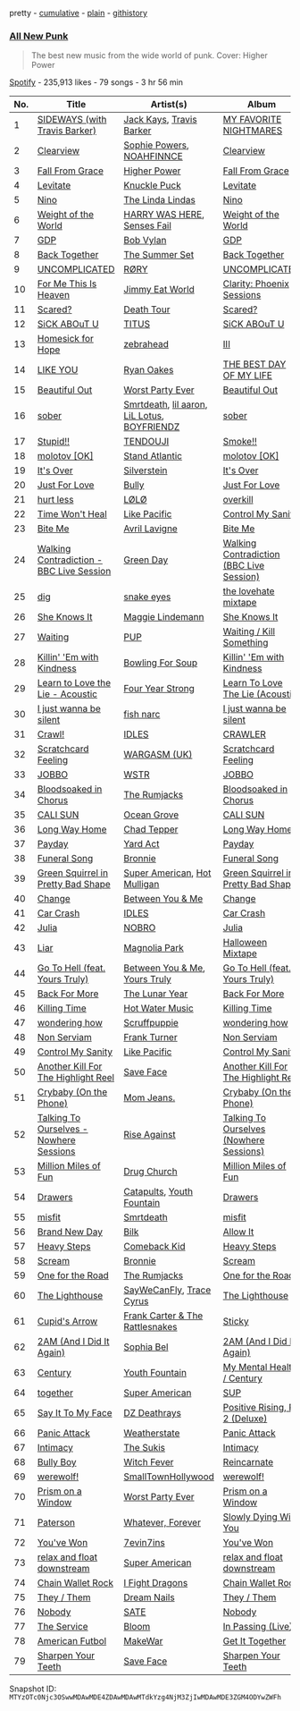 pretty - [cumulative](/playlists/cumulative/37i9dQZF1DX0KpeLFwA3tO.md) - [plain](/playlists/plain/37i9dQZF1DX0KpeLFwA3tO) - [githistory](https://github.githistory.xyz/mackorone/spotify-playlist-archive/blob/main/playlists/plain/37i9dQZF1DX0KpeLFwA3tO)

### [All New Punk](https://open.spotify.com/playlist/37i9dQZF1DX0KpeLFwA3tO)

> The best new music from the wide world of punk\. Cover: Higher Power

[Spotify](https://open.spotify.com/user/spotify) - 235,913 likes - 79 songs - 3 hr 56 min

| No. | Title | Artist(s) | Album | Length |
|---|---|---|---|---|
| 1 | [SIDEWAYS \(with Travis Barker\)](https://open.spotify.com/track/0SbcVQyMO5M68AzhX8gYaS) | [Jack Kays](https://open.spotify.com/artist/24qqDoA4BBXVnPOdHBjT54), [Travis Barker](https://open.spotify.com/artist/4exLIFE8sISLr28sqG1qNX) | [MY FAVORITE NIGHTMARES](https://open.spotify.com/album/5YwWOzaV6HGAUylT1MvoJZ) | 2:04 |
| 2 | [Clearview](https://open.spotify.com/track/5GT7fRtPrfhjJScixSFdZW) | [Sophie Powers](https://open.spotify.com/artist/0hrMKLqgNEIemiF4Ag8dTI), [NOAHFINNCE](https://open.spotify.com/artist/6y7T3BaNMGAYgRbATEq4cM) | [Clearview](https://open.spotify.com/album/5SkKB1BbGRpD1EHKiXjHjg) | 2:44 |
| 3 | [Fall From Grace](https://open.spotify.com/track/5MIHYD2WUOjCNkqOzB7Vi0) | [Higher Power](https://open.spotify.com/artist/6yv0Vd63iiAaW4665Cs9vT) | [Fall From Grace](https://open.spotify.com/album/5hdLUzCRY0TJ9tEzVWtjuG) | 3:48 |
| 4 | [Levitate](https://open.spotify.com/track/4iAo0pTZtSVvBAnVYPnD8C) | [Knuckle Puck](https://open.spotify.com/artist/5ABfpj7Z00wfPiv2uW4MFm) | [Levitate](https://open.spotify.com/album/2WUUkcwTRTwSM8ZQ93g0Yx) | 2:59 |
| 5 | [Nino](https://open.spotify.com/track/0vRhAqPvF2yFCcRHWWTeJf) | [The Linda Lindas](https://open.spotify.com/artist/13dTrWNNrnZ3AkgNyQNKP5) | [Nino](https://open.spotify.com/album/1SHFgXR5Lw4T2vGWXrL8NR) | 1:49 |
| 6 | [Weight of the World](https://open.spotify.com/track/1psooo00FPOftSv5NaY6fL) | [HARRY WAS HERE](https://open.spotify.com/artist/5ztMBMGr4A0rCnBPUWErBP), [Senses Fail](https://open.spotify.com/artist/591yCCsZCLXvaJ0Rg38vLZ) | [Weight of the World](https://open.spotify.com/album/7B2HLlPLG4sF7VbGRBMUdr) | 3:12 |
| 7 | [GDP](https://open.spotify.com/track/4BXWW6fa5E2K7S1zBenkCx) | [Bob Vylan](https://open.spotify.com/artist/6XgIk9Y6qy6JCMZVime6DQ) | [GDP](https://open.spotify.com/album/57apS0WqvOlV81iSK1rsl6) | 3:22 |
| 8 | [Back Together](https://open.spotify.com/track/3iBlDDZ7PBuxZudPhXJAan) | [The Summer Set](https://open.spotify.com/artist/0pwyD6DhbFWn8uVSz2Fr0w) | [Back Together](https://open.spotify.com/album/3Ogd8yxFl9drYqG9X6dkIZ) | 4:24 |
| 9 | [UNCOMPLICATED](https://open.spotify.com/track/2u1I5zNsB0FzoVhuzCCszK) | [RØRY](https://open.spotify.com/artist/7axZFTseO96HmG1u4ABDAI) | [UNCOMPLICATED](https://open.spotify.com/album/1bY6MJZFiRStXOHnIolIhn) | 2:29 |
| 10 | [For Me This Is Heaven](https://open.spotify.com/track/52TEZQ5bTDa5qhnHD0hLQb) | [Jimmy Eat World](https://open.spotify.com/artist/3Ayl7mCk0nScecqOzvNp6s) | [Clarity: Phoenix Sessions](https://open.spotify.com/album/6mnGRO87UFiKOoHL3BezZ7) | 4:03 |
| 11 | [Scared?](https://open.spotify.com/track/0vBejLwuDFquvttNH3JL73) | [Death Tour](https://open.spotify.com/artist/08ET100WDKcE5HzPSWBJYg) | [Scared?](https://open.spotify.com/album/1VJ0RhYIFkHZF9pOnpj1SX) | 1:43 |
| 12 | [SiCK ABOuT U](https://open.spotify.com/track/4kktxKYY6MQK6rNlEvNl2o) | [TITUS](https://open.spotify.com/artist/20U0ZkzluaLiHuPaG6eGRd) | [SiCK ABOuT U](https://open.spotify.com/album/2ycxmpyCma1VJLKs1O8Sp4) | 3:08 |
| 13 | [Homesick for Hope](https://open.spotify.com/track/4RvPDeKtZxooLkO2mXW6gs) | [zebrahead](https://open.spotify.com/artist/6SiyKSeJo6gcsS2NvuAbsl) | [III](https://open.spotify.com/album/2fugR8H7GN4SNbXAnZwfPx) | 2:53 |
| 14 | [LIKE YOU](https://open.spotify.com/track/7LQTL3hhiZ7ZXKt7dACDrK) | [Ryan Oakes](https://open.spotify.com/artist/4l43uAIHyF5VzgonMKVkg7) | [THE BEST DAY OF MY LIFE](https://open.spotify.com/album/2bzsluckPjoDg17ERuLJac) | 2:59 |
| 15 | [Beautiful Out](https://open.spotify.com/track/3w3QOkPyhaGPaechBsxTE0) | [Worst Party Ever](https://open.spotify.com/artist/2bLENLdxlsq2xbvzMa1SUG) | [Beautiful Out](https://open.spotify.com/album/0MLwq2J3bl3yWfT554oNum) | 2:19 |
| 16 | [sober](https://open.spotify.com/track/7qhIVH6Vov1CxFX7X7s8RM) | [Smrtdeath](https://open.spotify.com/artist/4NYeChhB65zL0ywl4rHmSk), [lil aaron](https://open.spotify.com/artist/3FCYSWNVmpjTCiwzJwbMAC), [LiL Lotus](https://open.spotify.com/artist/2RJWS2Lmkw2uExDmFMe1Ry), [BOYFRIENDZ](https://open.spotify.com/artist/0iZ1Gwx0L2YqRDBTF3JzqT) | [sober](https://open.spotify.com/album/1EicEDUEVlEAYYWPIL8Oxf) | 3:06 |
| 17 | [Stupid!!](https://open.spotify.com/track/4sWWmy5AKtN8isxqv6crsT) | [TENDOUJI](https://open.spotify.com/artist/7kOS7xo3ryc1MmhfP0fNnX) | [Smoke!!](https://open.spotify.com/album/7vFJI5E9v7jFfxhCCXsIX2) | 2:11 |
| 18 | [molotov \[OK\]](https://open.spotify.com/track/6m0vqKogDYkJwwwpvNjyJT) | [Stand Atlantic](https://open.spotify.com/artist/1W2Fv4YUnjC8hx2qQd6fGh) | [molotov \[OK\]](https://open.spotify.com/album/1zV1jnwaCLWeXw8JiuaPSQ) | 2:16 |
| 19 | [It's Over](https://open.spotify.com/track/1pShlPEW4nhGQeomZLCXtL) | [Silverstein](https://open.spotify.com/artist/1Tsag5J854qxeOo2apszug) | [It's Over](https://open.spotify.com/album/1yA0gGywa2o2KnHnvLUMq9) | 3:23 |
| 20 | [Just For Love](https://open.spotify.com/track/6wQeNdJeBm6QCQQNIkQhd8) | [Bully](https://open.spotify.com/artist/34LdbFt5sVXKTJOzf1iExQ) | [Just For Love](https://open.spotify.com/album/3TEdTmkLHGGEpmpzbgV0Js) | 3:17 |
| 21 | [hurt less](https://open.spotify.com/track/2FhzneTjsV0HR4lXNJTTyI) | [LØLØ](https://open.spotify.com/artist/5MjcGshMggPgIHinIUDaX0) | [overkill](https://open.spotify.com/album/367LA0QRCgt5u8QLx0UgmH) | 2:45 |
| 22 | [Time Won't Heal](https://open.spotify.com/track/1aJhRwvIn8ISOxXhJcLm6M) | [Like Pacific](https://open.spotify.com/artist/5VKmfBc2pR80IxYoC1gHyH) | [Control My Sanity](https://open.spotify.com/album/7HVWMQtV424Ab3b0IBKyda) | 3:01 |
| 23 | [Bite Me](https://open.spotify.com/track/4bNa2MHnPB7zckROAHh8mR) | [Avril Lavigne](https://open.spotify.com/artist/0p4nmQO2msCgU4IF37Wi3j) | [Bite Me](https://open.spotify.com/album/6DgueXg1ArV74AlVJArLSv) | 2:39 |
| 24 | [Walking Contradiction \- BBC Live Session](https://open.spotify.com/track/44kIBgQxY59YWLAH6A7ort) | [Green Day](https://open.spotify.com/artist/7oPftvlwr6VrsViSDV7fJY) | [Walking Contradiction \(BBC Live Session\)](https://open.spotify.com/album/5jGehv59rMwgp8NWI33kHb) | 2:35 |
| 25 | [dig](https://open.spotify.com/track/1gXEGa6aHuX2O5gQdCbxKk) | [snake eyes](https://open.spotify.com/artist/0wgafapEtlYucTrMZdFb91) | [the lovehate mixtape](https://open.spotify.com/album/0A7duZERSI4xT4SttTCBvj) | 2:43 |
| 26 | [She Knows It](https://open.spotify.com/track/5EjlKmbefO401Kra4OoN83) | [Maggie Lindemann](https://open.spotify.com/artist/0uGk2czvcpWQA383Im6ajf) | [She Knows It](https://open.spotify.com/album/3gK9p6wdFwQHlEwBoYxhSD) | 2:36 |
| 27 | [Waiting](https://open.spotify.com/track/2TfZoYnsj6V0GAKytmNidf) | [PUP](https://open.spotify.com/artist/6A7uqgC2N1nUhrCLAytHxN) | [Waiting / Kill Something](https://open.spotify.com/album/7k4p5L2vlq7jdIAkB7HK8R) | 3:10 |
| 28 | [Killin' 'Em with Kindness](https://open.spotify.com/track/033nFVwqLtv3sJwRYG3GNB) | [Bowling For Soup](https://open.spotify.com/artist/5ND0mGcL9SKSjWIjPd0xIb) | [Killin' 'Em with Kindness](https://open.spotify.com/album/4jvMG3kN89BfEUp0NK2Par) | 3:11 |
| 29 | [Learn to Love the Lie \- Acoustic](https://open.spotify.com/track/7bBTK0paYdudfyRoHD9Obc) | [Four Year Strong](https://open.spotify.com/artist/0qqxspZOkbN00bu6DaRIrn) | [Learn To Love The Lie \(Acoustic\)](https://open.spotify.com/album/0QTZtOAMSPZYqzsB7ict3N) | 3:43 |
| 30 | [I just wanna be silent](https://open.spotify.com/track/4jCvCe2MAaPuzERi8Dzqng) | [fish narc](https://open.spotify.com/artist/1IxZyCzEKTCm8z7gSgyfTU) | [I just wanna be silent](https://open.spotify.com/album/19cnCnUEYHC3rj71L1VgnQ) | 2:40 |
| 31 | [Crawl!](https://open.spotify.com/track/2zHbgdtai9PfsWnIIN8qzR) | [IDLES](https://open.spotify.com/artist/75mafsNqNE1WSEVxIKuY5C) | [CRAWLER](https://open.spotify.com/album/27ygqCfb4dXQ3jyXnC58FU) | 4:20 |
| 32 | [Scratchcard Feeling](https://open.spotify.com/track/5B1ZMJQqtjMSJqFckLGLx8) | [WARGASM \(UK\)](https://open.spotify.com/artist/1NRudBLaT84LXxfsYdFMhB) | [Scratchcard Feeling](https://open.spotify.com/album/3ZIYT6OXxH0eHrnKheNMDn) | 4:00 |
| 33 | [JOBBO](https://open.spotify.com/track/66Q43IqfBKE9WB4BGOrWk7) | [WSTR](https://open.spotify.com/artist/0ofhRkasSdhp6LUs7tFcF7) | [JOBBO](https://open.spotify.com/album/7d4ZjFxww7e7XRtkghcGOq) | 3:04 |
| 34 | [Bloodsoaked in Chorus](https://open.spotify.com/track/6ON6evO0NnnpAC8dpLpSle) | [The Rumjacks](https://open.spotify.com/artist/0w2KUuMj7dvP8dV4tzoltd) | [Bloodsoaked in Chorus](https://open.spotify.com/album/2VwQ53cbPBS6AW18fxV4r1) | 2:41 |
| 35 | [CALI SUN](https://open.spotify.com/track/3dDzS6AdckbmFyBsGXYgXe) | [Ocean Grove](https://open.spotify.com/artist/0AlnGjlLLXglk9hnwErYDU) | [CALI SUN](https://open.spotify.com/album/3y7kjUerw9j2oJ2DBPRHRs) | 3:47 |
| 36 | [Long Way Home](https://open.spotify.com/track/1CzkCBVMW5ZzbwaFbtk4ER) | [Chad Tepper](https://open.spotify.com/artist/0Tcr6t5uyvDgOuNPCD36A3) | [Long Way Home](https://open.spotify.com/album/3mXRDtSoMDVNKnJLuKBfP4) | 2:51 |
| 37 | [Payday](https://open.spotify.com/track/4BHwHgjy6yWVrvXqEr4CSC) | [Yard Act](https://open.spotify.com/artist/2h3ooJn8m8X8cL2g1BZ1Rd) | [Payday](https://open.spotify.com/album/553Ub3TRECmsPaIDsmDcRd) | 2:54 |
| 38 | [Funeral Song](https://open.spotify.com/track/5YhcuDLcXyEJMjOhLdrsxd) | [Bronnie](https://open.spotify.com/artist/6xAfmpNG113QC08DHcQgv6) | [Funeral Song](https://open.spotify.com/album/7AOjSIoERrZXlLpW30HXwM) | 2:44 |
| 39 | [Green Squirrel in Pretty Bad Shape](https://open.spotify.com/track/33r1jonOpYUyWrk30ZeKHj) | [Super American](https://open.spotify.com/artist/2rYqBfxSvw45tW4WP5drQ2), [Hot Mulligan](https://open.spotify.com/artist/1lKZzN2d4IqiEYxyECIEHI) | [Green Squirrel in Pretty Bad Shape](https://open.spotify.com/album/2062Jn4uaZQ67IhVqiviBj) | 2:40 |
| 40 | [Change](https://open.spotify.com/track/4IjMdBqGYxlZhydZjTVh6M) | [Between You & Me](https://open.spotify.com/artist/1P1y4wp6V0CwjhGcXPKgAu) | [Change](https://open.spotify.com/album/4eCE6HE8edpgwf4LLisoiG) | 3:15 |
| 41 | [Car Crash](https://open.spotify.com/track/5dXIrAUNLOcN2mYkCSeO3k) | [IDLES](https://open.spotify.com/artist/75mafsNqNE1WSEVxIKuY5C) | [Car Crash](https://open.spotify.com/album/2F4bQLWNLz55akGbkwu7BB) | 3:53 |
| 42 | [Julia](https://open.spotify.com/track/2YDE0tqWm0fR1Hpv1tdefZ) | [NOBRO](https://open.spotify.com/artist/5Tomvwat8AxMGd2ewkDNPs) | [Julia](https://open.spotify.com/album/62YEeyuU5wGyMRPy6OWUVJ) | 2:31 |
| 43 | [Liar](https://open.spotify.com/track/1yqdSMVwA2V0qw8uws6i9V) | [Magnolia Park](https://open.spotify.com/artist/7B76SsfzG0wWk1WEvGzCmY) | [Halloween Mixtape](https://open.spotify.com/album/2o11jhHV1ByAzJfjE9AuvA) | 2:11 |
| 44 | [Go To Hell \(feat\. Yours Truly\)](https://open.spotify.com/track/4Qcu1voWmc5vXrpNZI6PGf) | [Between You & Me](https://open.spotify.com/artist/1P1y4wp6V0CwjhGcXPKgAu), [Yours Truly](https://open.spotify.com/artist/76NpRNEWMaNdOudixwOPRo) | [Go To Hell \(feat\. Yours Truly\)](https://open.spotify.com/album/1uAHVkRPGVP52UhGs5cSES) | 3:07 |
| 45 | [Back For More](https://open.spotify.com/track/2uh5JLB4wZrBJNB62ebS6x) | [The Lunar Year](https://open.spotify.com/artist/2dx5NjI3YQkUvCH9dddp4O) | [Back For More](https://open.spotify.com/album/6sBFiLWlP3GmZAMvsLuyX8) | 3:04 |
| 46 | [Killing Time](https://open.spotify.com/track/5coZHMZoGV3PIjcumRM4YG) | [Hot Water Music](https://open.spotify.com/artist/4dmaYARGTCpChLhHBdr3ff) | [Killing Time](https://open.spotify.com/album/4fNfPf93szfUTck5nFbIiB) | 3:07 |
| 47 | [wondering how](https://open.spotify.com/track/5vraAGKBOoxAX44ftREyar) | [Scruffpuppie](https://open.spotify.com/artist/4sfEJm0Dv8H6RFfeenNJEd) | [wondering how](https://open.spotify.com/album/2LtlOTWQmX9YYCVJ1VeNx9) | 3:24 |
| 48 | [Non Serviam](https://open.spotify.com/track/4vXAg3OK3D5HNPcGxmYWIG) | [Frank Turner](https://open.spotify.com/artist/27M9shmwhIjRo7WntpT9Rp) | [Non Serviam](https://open.spotify.com/album/4poC9nhZasbTms53O0NehD) | 1:58 |
| 49 | [Control My Sanity](https://open.spotify.com/track/2E0GrSV0QOnFEWgskD156s) | [Like Pacific](https://open.spotify.com/artist/5VKmfBc2pR80IxYoC1gHyH) | [Control My Sanity](https://open.spotify.com/album/0xR3Zv2D6pmxcsZ7mooVy1) | 2:59 |
| 50 | [Another Kill For The Highlight Reel](https://open.spotify.com/track/42Zrm6dR3rios7W7I1NizE) | [Save Face](https://open.spotify.com/artist/5DpkPhxrNNiGAJPY5seREe) | [Another Kill For The Highlight Reel](https://open.spotify.com/album/39YX5r0mg91HGw2scZLm3x) | 3:07 |
| 51 | [Crybaby \(On the Phone\)](https://open.spotify.com/track/17m7xzxMBWXLa6eyf3gsag) | [Mom Jeans.](https://open.spotify.com/artist/6PsktPFR0UZptKdSqmlS5h) | [Crybaby \(On the Phone\)](https://open.spotify.com/album/70R0bzjqP8a4yKUjg4ISdn) | 2:23 |
| 52 | [Talking To Ourselves \- Nowhere Sessions](https://open.spotify.com/track/5xY9w82ln57yAxtwNEU7ha) | [Rise Against](https://open.spotify.com/artist/6Wr3hh341P84m3EI8qdn9O) | [Talking To Ourselves \(Nowhere Sessions\)](https://open.spotify.com/album/0cojTDESsFKop7BaFCdL8L) | 3:25 |
| 53 | [Million Miles of Fun](https://open.spotify.com/track/7DSMyHPif7HO6qJCVGDw4n) | [Drug Church](https://open.spotify.com/artist/6q4AmzK3GzCuEzkurnYuEQ) | [Million Miles of Fun](https://open.spotify.com/album/1VhAqOMUGqdwvDor4Q2gFx) | 2:10 |
| 54 | [Drawers](https://open.spotify.com/track/27qUxME1XiKEPOOZJQd2hn) | [Catapults](https://open.spotify.com/artist/1kgH8UtIKcjH6fuUj1DnFG), [Youth Fountain](https://open.spotify.com/artist/5e9SnnT1mabuWwjwu6FrZD) | [Drawers](https://open.spotify.com/album/66zhNJrowQOe0nfj2mrm6o) | 3:57 |
| 55 | [misfit](https://open.spotify.com/track/1Vxiyk7CfYutoQbR2e38Ur) | [Smrtdeath](https://open.spotify.com/artist/4NYeChhB65zL0ywl4rHmSk) | [misfit](https://open.spotify.com/album/7n5qd90bV5eXCDv96l188m) | 2:44 |
| 56 | [Brand New Day](https://open.spotify.com/track/1oQGm84reasoHKJFqkpqJ6) | [Bilk](https://open.spotify.com/artist/5ryYQaYPltS7u7tjByRM3K) | [Allow It](https://open.spotify.com/album/2rtoGVfJ0ZsyPCIf38rh8i) | 2:49 |
| 57 | [Heavy Steps](https://open.spotify.com/track/7nlA824VNUPmoHadJ2ir3K) | [Comeback Kid](https://open.spotify.com/artist/67f7GZXNMGRn98lqrtIdrN) | [Heavy Steps](https://open.spotify.com/album/0fsLogewsZXku52SwVJF0I) | 3:22 |
| 58 | [Scream](https://open.spotify.com/track/7LQQ207LAlwd7AuL8cmgjN) | [Bronnie](https://open.spotify.com/artist/6xAfmpNG113QC08DHcQgv6) | [Scream](https://open.spotify.com/album/4h3kh61nAsdHKkCGPUtq17) | 2:52 |
| 59 | [One for the Road](https://open.spotify.com/track/6fSohDgMv8W57Lx2FJIoA7) | [The Rumjacks](https://open.spotify.com/artist/0w2KUuMj7dvP8dV4tzoltd) | [One for the Road](https://open.spotify.com/album/4D1EguvbHxw5zdqIHETkCp) | 2:46 |
| 60 | [The Lighthouse](https://open.spotify.com/track/110hKiS5JjkomSeVMPGkRJ) | [SayWeCanFly](https://open.spotify.com/artist/6nKQmcReKxJx1vUt9g25j6), [Trace Cyrus](https://open.spotify.com/artist/7GA8XEfrwrO84xUe7s3c2j) | [The Lighthouse](https://open.spotify.com/album/5bX3dRcPKcDeCW87z1HCEO) | 2:16 |
| 61 | [Cupid's Arrow](https://open.spotify.com/track/4oHec8AQcjVR2EadYf5YPO) | [Frank Carter & The Rattlesnakes](https://open.spotify.com/artist/3r32a6mMdoPaSP1C7kYhMc) | [Sticky](https://open.spotify.com/album/3mU7AoUGdBqLu8LfjArZPK) | 3:33 |
| 62 | [2AM \(And I Did It Again\)](https://open.spotify.com/track/0bOvIiChMJgvGsn5anlJgm) | [Sophia Bel](https://open.spotify.com/artist/6WJnpSVDynCWGrhJcSQIm6) | [2AM \(And I Did It Again\)](https://open.spotify.com/album/2SAQ4W2EiZFbcZNEhubkLG) | 3:15 |
| 63 | [Century](https://open.spotify.com/track/6uo5uOXkWZxhJnvmzOiMyI) | [Youth Fountain](https://open.spotify.com/artist/5e9SnnT1mabuWwjwu6FrZD) | [My Mental Health / Century](https://open.spotify.com/album/7xWiUH6zYAwThwTwdvkQgb) | 3:29 |
| 64 | [together](https://open.spotify.com/track/5kWxexqLsP9izjOxZre9iD) | [Super American](https://open.spotify.com/artist/2rYqBfxSvw45tW4WP5drQ2) | [SUP](https://open.spotify.com/album/3F548DjidPk7Z3kh4JCFnq) | 3:14 |
| 65 | [Say It To My Face](https://open.spotify.com/track/2cPoeRmv4METe4ud4T451Z) | [DZ Deathrays](https://open.spotify.com/artist/0qGPycvPHafmEPTOm4M7Tu) | [Positive Rising, Pt\. 2 \(Deluxe\)](https://open.spotify.com/album/3ISr49xTJE64EiGsZfDpiW) | 2:41 |
| 66 | [Panic Attack](https://open.spotify.com/track/3LI1iEaWR4oVIcCP4WH7Uw) | [Weatherstate](https://open.spotify.com/artist/21N31MF7KfcS5OXKRBaVZt) | [Panic Attack](https://open.spotify.com/album/35A5BlxNo9P89zsIQrAZ0x) | 3:10 |
| 67 | [Intimacy](https://open.spotify.com/track/39EFala3XXRculW4xXJyOg) | [The Sukis](https://open.spotify.com/artist/0z2w2g48teQXR561xEi3zT) | [Intimacy](https://open.spotify.com/album/7zYp5nRE0nSKYryN9BUArc) | 2:31 |
| 68 | [Bully Boy](https://open.spotify.com/track/6ZS9YeeBLJvpDfV3gLuoRl) | [Witch Fever](https://open.spotify.com/artist/1Zdd7fqk5jtuMUwE7agpS1) | [Reincarnate](https://open.spotify.com/album/5JKIcc0rKnNLJHbLTuhFtb) | 4:29 |
| 69 | [werewolf!](https://open.spotify.com/track/1RYuVM3vOJAInZ8rYQzW3f) | [SmallTownHollywood](https://open.spotify.com/artist/2f22FP6Sl8F7DyTDDZbDk0) | [werewolf!](https://open.spotify.com/album/507wDQtCuXQ89jcJoLGzuX) | 3:01 |
| 70 | [Prism on a Window](https://open.spotify.com/track/2Pjyh2H2WfHgXtpKyAmqJH) | [Worst Party Ever](https://open.spotify.com/artist/2bLENLdxlsq2xbvzMa1SUG) | [Prism on a Window](https://open.spotify.com/album/5SHquT5v0YBVOBVJcQDTMb) | 2:52 |
| 71 | [Paterson](https://open.spotify.com/track/42clH2n6TI170HiE56M8b8) | [Whatever, Forever](https://open.spotify.com/artist/7cSHROK79syPPup9vExJrJ) | [Slowly Dying With You](https://open.spotify.com/album/5rxOUzA9zvq8h1OAGbQA2S) | 3:54 |
| 72 | [You've Won](https://open.spotify.com/track/3p9ZAIfZN9rBPlJfCc5yo7) | [7evin7ins](https://open.spotify.com/artist/4Nr6sbnl0dWasnapIxS92I) | [You've Won](https://open.spotify.com/album/4GyKyaMWBVON06i7eMvqyv) | 2:12 |
| 73 | [relax and float downstream](https://open.spotify.com/track/4yk8K9Mkjxxwv16sjzEGfs) | [Super American](https://open.spotify.com/artist/2rYqBfxSvw45tW4WP5drQ2) | [relax and float downstream](https://open.spotify.com/album/35RFMYoqpaPfv28xPr2Mfx) | 1:43 |
| 74 | [Chain Wallet Rock](https://open.spotify.com/track/2iPNlGXuNRdMsZZA2FlMJu) | [I Fight Dragons](https://open.spotify.com/artist/7DBXiFez54rbGjqw1tWi5w) | [Chain Wallet Rock](https://open.spotify.com/album/0mVijTzBDZMkLBW31JXlou) | 3:51 |
| 75 | [They / Them](https://open.spotify.com/track/1PuQlpFUY6GzQRfQuEQbPs) | [Dream Nails](https://open.spotify.com/artist/49xQzRRO1vI3fmCdbPTwBB) | [They / Them](https://open.spotify.com/album/32HrqcUhi9BlA5Y8bUcCZH) | 2:17 |
| 76 | [Nobody](https://open.spotify.com/track/779GuRKb0pL3y6n4fdXnpT) | [SATE](https://open.spotify.com/artist/0TlgcutPZ6YcuakbQWBHa7) | [Nobody](https://open.spotify.com/album/336yH8hVH8n23bjEngKufT) | 2:58 |
| 77 | [The Service](https://open.spotify.com/track/5frQ815y2MozbjcCg8y4TZ) | [Bloom](https://open.spotify.com/artist/65kdSVYKtaef3P8EOCGWHl) | [In Passing \(Live\)](https://open.spotify.com/album/6xhZ8WNn9WvYQa6JKCv9t4) | 3:14 |
| 78 | [American Futbol](https://open.spotify.com/track/6MiXtoPdXIVxsaZaKLHqFJ) | [MakeWar](https://open.spotify.com/artist/0dZUiHIO2BUomz0xwglFiW) | [Get It Together](https://open.spotify.com/album/16uIgInEGd1nh7lxZ3P3vD) | 3:19 |
| 79 | [Sharpen Your Teeth](https://open.spotify.com/track/01pjjy6JyluzmHnsVih2fq) | [Save Face](https://open.spotify.com/artist/5DpkPhxrNNiGAJPY5seREe) | [Sharpen Your Teeth](https://open.spotify.com/album/5gHr4BCM2KajP8QLx3MHab) | 2:35 |

Snapshot ID: `MTYzOTc0Njc3OSwwMDAwMDE4ZDAwMDAwMTdkYzg4NjM3ZjIwMDAwMDE3ZGM4ODYwZWFh`
